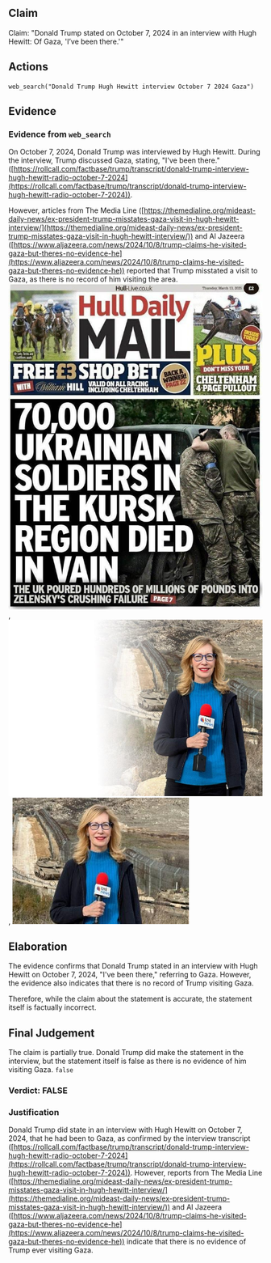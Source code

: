 ## Claim
Claim: "Donald Trump stated on October 7, 2024 in an interview with Hugh Hewitt: Of Gaza, 'I’ve been there.'"

## Actions
```
web_search("Donald Trump Hugh Hewitt interview October 7 2024 Gaza")
```

## Evidence
### Evidence from `web_search`
On October 7, 2024, Donald Trump was interviewed by Hugh Hewitt. During the interview, Trump discussed Gaza, stating, "I've been there." ([https://rollcall.com/factbase/trump/transcript/donald-trump-interview-hugh-hewitt-radio-october-7-2024](https://rollcall.com/factbase/trump/transcript/donald-trump-interview-hugh-hewitt-radio-october-7-2024)).

However, articles from The Media Line ([https://themedialine.org/mideast-daily-news/ex-president-trump-misstates-gaza-visit-in-hugh-hewitt-interview/](https://themedialine.org/mideast-daily-news/ex-president-trump-misstates-gaza-visit-in-hugh-hewitt-interview/)) and Al Jazeera ([https://www.aljazeera.com/news/2024/10/8/trump-claims-he-visited-gaza-but-theres-no-evidence-he](https://www.aljazeera.com/news/2024/10/8/trump-claims-he-visited-gaza-but-theres-no-evidence-he)) reported that Trump misstated a visit to Gaza, as there is no record of him visiting the area. ![image 1](media/0.jpg), ![image 11498](media/2025-08-30_23-52-1756597925-100739.jpg), ![image 11499](media/2025-08-30_23-52-1756597925-258096.jpg)


## Elaboration
The evidence confirms that Donald Trump stated in an interview with Hugh Hewitt on October 7, 2024, "I've been there," referring to Gaza. However, the evidence also indicates that there is no record of Trump visiting Gaza.

Therefore, while the claim about the statement is accurate, the statement itself is factually incorrect.


## Final Judgement
The claim is partially true. Donald Trump did make the statement in the interview, but the statement itself is false as there is no evidence of him visiting Gaza. `false`

### Verdict: FALSE

### Justification
Donald Trump did state in an interview with Hugh Hewitt on October 7, 2024, that he had been to Gaza, as confirmed by the interview transcript ([https://rollcall.com/factbase/trump/transcript/donald-trump-interview-hugh-hewitt-radio-october-7-2024](https://rollcall.com/factbase/trump/transcript/donald-trump-interview-hugh-hewitt-radio-october-7-2024)). However, reports from The Media Line ([https://themedialine.org/mideast-daily-news/ex-president-trump-misstates-gaza-visit-in-hugh-hewitt-interview/](https://themedialine.org/mideast-daily-news/ex-president-trump-misstates-gaza-visit-in-hugh-hewitt-interview/)) and Al Jazeera ([https://www.aljazeera.com/news/2024/10/8/trump-claims-he-visited-gaza-but-theres-no-evidence-he](https://www.aljazeera.com/news/2024/10/8/trump-claims-he-visited-gaza-but-theres-no-evidence-he)) indicate that there is no evidence of Trump ever visiting Gaza.
